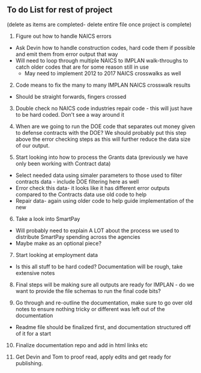 ## To do List for rest of project
(delete as items are completed- delete entire file once project is complete)

1. Figure out how to handle NAICS errors
  - Ask Devin how to handle construction codes, hard code them if possible and emit them from error output that way
  - Will need to loop through multiple NAICS to IMPLAN walk-throughs to catch older codes that are for some reason still in use
    - May need to implement 2012 to 2017 NAICS crosswalks as well
  
2. Code means to fix the many to many IMPLAN NAICS crosswalk results
  - Should be straight forwards, fingers crossed
  
3. Double check no NAICS code industries repair code - this will just have to be hard coded. Don't see a way around it

4. When are we going to run the DOE code that separates out money given to defense contracts with the DOE? We should probably put this step above the error
   checking steps as this will further reduce the data size of our output. 
   
5. Start looking into how to process the Grants data (previously we have only been working with Contract data)
  - Select needed data using simaler parameters to those used to filter contracts data - include DOE filtering here as well
  - Error check this data- it looks like it has different error outputs compared to the Contracts data use old code to help
  - Repair data- again using older code to help guide implementation of the new

6. Take a look into SmartPay
  - Will probably need to explain A LOT about the process we used to distribute SmartPay spending across the agencies
  - Maybe make as an optional piece?
  
7. Start looking at employment data
  - Is this all stuff to be hard coded? Documentation will be rough, take extensive notes
  
8. Final steps will be making sure all outputs are ready for IMPLAN - do we want to provide the file schemas to run the final code bits?

9. Go through and re-outline the documentation, make sure to go over old notes to ensure nothing tricky or different was left out of the documentation
  - Readme file should be finalized first, and documentation structured off of it for a start
  
10. Finalize documentation repo and add in html links etc

11. Get Devin and Tom to proof read, apply edits and get ready for publishing. 

